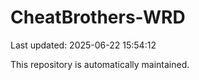 # CheatBrothers-WRD

Last updated: 2025-06-22 15:54:12

This repository is automatically maintained.
